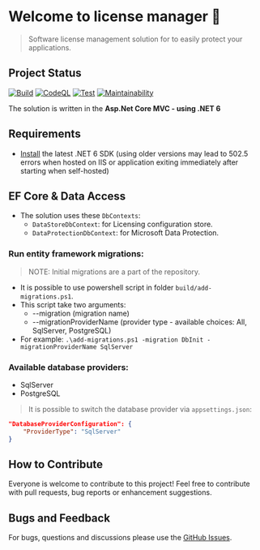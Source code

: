 # Welcome to license manager 👋

> Software license management solution for to easily protect your applications.

## Project Status

[![Build](https://github.com/NetbootHome/MicroAutomation-Licensing/actions/workflows/build.yml/badge.svg)](https://github.com/NetbootHome/MicroAutomation-Licensing/actions/workflows/build.yml)
[![CodeQL](https://github.com/NetbootHome/MicroAutomation-Licensing/actions/workflows/codeql.yml/badge.svg)](https://github.com/NetbootHome/MicroAutomation-Licensing/actions/workflows/codeql.yml)
[![Test](https://github.com/NetbootHome/MicroAutomation-Licensing/actions/workflows/test.yml/badge.svg)](https://github.com/NetbootHome/MicroAutomation-Licensing/actions/workflows/test.yml)
[![Maintainability](https://api.codeclimate.com/v1/badges/c57c633412aafada9557/maintainability)](https://codeclimate.com/github/NetbootHome/MicroAutomation-Licensing/maintainability)

The solution is written in the **Asp.Net Core MVC - using .NET 6**

## Requirements

- [Install](https://www.microsoft.com/net/download/windows#/current) the latest .NET 6 SDK (using older versions may lead to 502.5 errors when hosted on IIS or application exiting immediately after starting when self-hosted)

## EF Core & Data Access

- The solution uses these `DbContexts`:
  - `DataStoreDbContext`: for Licensing configuration store.
  - `DataProtectionDbContext`: for Microsoft Data Protection.

### Run entity framework migrations:

> NOTE: Initial migrations are a part of the repository.

- It is possible to use powershell script in folder `build/add-migrations.ps1`.
- This script take two arguments:
  - --migration (migration name)
  - --migrationProviderName (provider type - available choices: All, SqlServer, PostgreSQL)
- For example: `.\add-migrations.ps1 -migration DbInit -migrationProviderName SqlServer`

### Available database providers:

- SqlServer
- PostgreSQL

> It is possible to switch the database provider via `appsettings.json`:

```json
"DatabaseProviderConfiguration": {
    "ProviderType": "SqlServer" 
}
```

## How to Contribute

Everyone is welcome to contribute to this project! Feel free to contribute with pull requests, bug reports or enhancement suggestions.

## Bugs and Feedback

For bugs, questions and discussions please use the [GitHub Issues](https://github.com/NetbootHome/MicroAutomation-Licensing/issues).